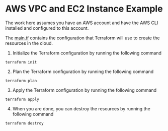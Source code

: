 # AWS VPC and EC2 Instance Example
The work here assumes you have an AWS account and have the AWS CLI installed and configured to this account.

The [main.tf](main.tf) contains the configuration that Terraform will use to create the resources in the cloud.

1. Initialize the Terraform configuration by running the following command
```shell
terraform init
```

2. Plan the Terraform configuration by running the following command
```shell
terraform plan
```

3. Apply the Terraform configuration by running the following command
```shell
terraform apply
```

4. When you are done, you can destroy the resources by running the following command
```shell
terraform destroy
```
